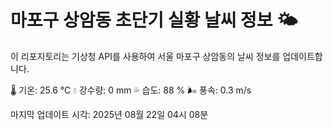 
# 마포구 상암동 초단기 실황 날씨 정보 🌤️

이 리포지토리는 기상청 API를 사용하여 서울 마포구 상암동의 날씨 정보를 업데이트합니다. 

🌡️ 기온: 25.6 ℃
💧 강수량: 0 mm
💦 습도: 88 %
🌬️ 풍속: 0.3 m/s

마지막 업데이트 시각: 2025년 08월 22일 04시 08분    
